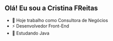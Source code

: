 ## Olá! Eu sou a Cristina FReitas
- 🔭  Hoje trabalho como Consultora de Negócios
- ⚡  Desenvolvedor Front-End
- 🌱 Estudando Java
